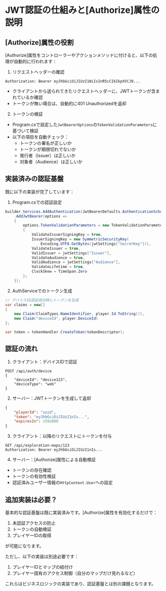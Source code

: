 # JWT認証の仕組みと[Authorize]属性の説明

## [Authorize]属性の役割

[Authorize]属性をコントローラーやアクションメソッドに付けると、以下の処理が自動的に行われます：

1. リクエストヘッダーの確認
```
Authorization: Bearer eyJhbGciOiJIUzI1NiIsInR5cCI6IkpXVCJ9...
```
- クライアントから送られてきたリクエストヘッダーに、JWTトークンが含まれているか確認
- トークンが無い場合は、自動的に401 Unauthorizedを返却

2. トークンの検証
- Program.csで設定した`JwtBearerOptions`の`TokenValidationParameters`に基づいて検証
- 以下の項目を自動チェック：
  - トークンの署名が正しいか
  - トークンが期限切れでないか
  - 発行者（Issuer）は正しいか
  - 対象者（Audience）は正しいか

## 実装済みの認証基盤

既に以下の実装が完了しています：

1. Program.csでの認証設定
```csharp
builder.Services.AddAuthentication(JwtBearerDefaults.AuthenticationScheme)
    .AddJwtBearer(options =>
    {
        options.TokenValidationParameters = new TokenValidationParameters
        {
            ValidateIssuerSigningKey = true,
            IssuerSigningKey = new SymmetricSecurityKey(
                Encoding.UTF8.GetBytes(jwtSettings["SecretKey"])),
            ValidateIssuer = true,
            ValidIssuer = jwtSettings["Issuer"],
            ValidateAudience = true,
            ValidAudience = jwtSettings["Audience"],
            ValidateLifetime = true,
            ClockSkew = TimeSpan.Zero
        };
    });
```

2. AuthServiceでのトークン生成
```csharp
// デバイスID認証成功時にトークンを生成
var claims = new[]
{
    new Claim(ClaimTypes.NameIdentifier, player.Id.ToString()),
    new Claim("deviceId", player.DeviceId)
};

var token = tokenHandler.CreateToken(tokenDescriptor);
```

## 認証の流れ

1. クライアント：デバイスIDで認証
```http
POST /api/auth/device
{
    "deviceId": "device123",
    "deviceType": "web"
}
```

2. サーバー：JWTトークンを生成して返却
```json
{
    "playerId": "uuid",
    "token": "eyJhbGciOiJIUzI1nIs...",
    "expiresIn": 2592000
}
```

3. クライアント：以降のリクエストにトークンを付与
```http
GET /api/exploration-maps/123
Authorization: Bearer eyJhbGciOiJIUzI1nIs...
```

4. サーバー：[Authorize]属性による自動検証
- トークンの存在確認
- トークンの有効性検証
- 認証済みユーザー情報の`HttpContext.User`への設定

## 追加実装は必要？

基本的な認証基盤は既に実装済みです。[Authorize]属性を有効化するだけで：

1. 未認証アクセスの防止
2. トークンの自動検証
3. プレイヤーIDの取得

が可能になります。

ただし、以下の実装は別途必要です：

1. プレイヤーIDとマップの紐付け
2. プレイヤー固有のアクセス制御（自分のマップだけ見れるなど）

これらはビジネスロジックの実装であり、認証基盤とは別の課題となります。